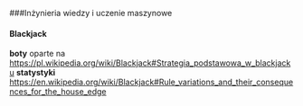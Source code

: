 ###Inżynieria wiedzy i uczenie maszynowe

#### Blackjack
**boty** oparte na https://pl.wikipedia.org/wiki/Blackjack#Strategia_podstawowa_w_blackjacku
**statystyki** https://en.wikipedia.org/wiki/Blackjack#Rule_variations_and_their_consequences_for_the_house_edge

